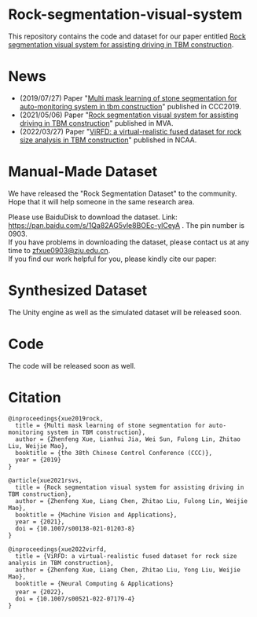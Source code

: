 # Rock-segmentation-visual-system
This repository contains the code and dataset for our paper entitled [Rock segmentation visual system for assisting driving in TBM construction](https://link.springer.com/article/10.1007/s00138-021-01203-8).<br>

# News
* (2019/07/27) Paper "[Multi mask learning of stone segmentation for auto-monitoring system in tbm construction](https://ieeexplore.ieee.org/abstract/document/8865323)" published in CCC2019.
* (2021/05/06) Paper "[Rock segmentation visual system for assisting driving in TBM construction](https://link.springer.com/article/10.1007/s00138-021-01203-8)" published in MVA.
* (2022/03/27) Paper "[ViRFD: a virtual-realistic fused dataset for rock size analysis in TBM construction](https://link.springer.com/article/10.1007/s00521-022-07179-4)" published in NCAA.

# Manual-Made Dataset
We have released the "Rock Segmentation Dataset" to the community. Hope that it will help someone in the same research area.<br>

Please use BaiduDisk to download the dataset. Link: https://pan.baidu.com/s/1Qa82AG5vle8BOEc-ylCeyA . The pin number is 0903.<br>
If you have problems in downloading the dataset, please contact us at any time to zfxue0903@zju.edu.cn.<br>
If you find our work helpful for you, please kindly cite our paper:<br>

# Synthesized Dataset
The Unity engine as well as the simulated dataset will be released soon.

# Code
The code will be released soon as well.<br>


# Citation
```
@inproceedings{xue2019rock,
  title = {Multi mask learning of stone segmentation for auto-monitoring system in TBM construction},
  author = {Zhenfeng Xue, Lianhui Jia, Wei Sun, Fulong Lin, Zhitao Liu, Weijie Mao},
  booktitle = {the 38th Chinese Control Conference (CCC)},
  year = {2019}
}

@article{xue2021rsvs,
  title = {Rock segmentation visual system for assisting driving in TBM construction},
  author = {Zhenfeng Xue, Liang Chen, Zhitao Liu, Fulong Lin, Weijie Mao},
  booktitle = {Machine Vision and Applications},
  year = {2021},
  doi = {10.1007/s00138-021-01203-8}
}

@inproceedings{xue2022virfd,
  title = {ViRFD: a virtual-realistic fused dataset for rock size analysis in TBM construction},
  author = {Zhenfeng Xue, Liang Chen, Zhitao Liu, Yong Liu, Weijie Mao},
  booktitle = {Neural Computing & Applications}
  year = {2022}，
  doi = {10.1007/s00521-022-07179-4}
}
```
